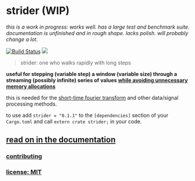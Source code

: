 # strider (WIP)

*this is a work in progress:
works well.
has a large test and benchmark suite.
documentation is unfinished and in rough shape.
lacks polish. will probably change a lot.*

[![Build Status](https://travis-ci.org/snd/strider.svg?branch=master)](https://travis-ci.org/snd/strider/branches)
[![](https://meritbadge.herokuapp.com/strider)](https://crates.io/crates/strider)

> strider: one who walks rapidly with long steps

**useful for stepping (variable step) a window (variable size)
through a streaming (possibly infinite)
series of values [while avoiding
unnecessary memory allocations](https://snd.github.io/strider/strider/index.html#memory)**

this is needed for the [short-time fourier transform](https://en.wikipedia.org/wiki/Short-time_Fourier_transform)
and other data/signal processing methods.

to use add `strider = "0.1.1"`
to the `[dependencies]` section of your `Cargo.toml` and call `extern crate strider;` in your code.

## [read on in the documentation](https://snd.github.io/strider/strider/index.html)

### [contributing](contributing.md)

### [license: MIT](LICENSE)
